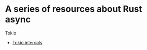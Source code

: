 A series of resources about Rust async
======================================

Tokio
* [Tokio internals](https://cafbit.com/post/tokio_internals/)